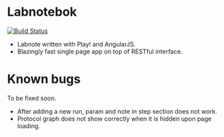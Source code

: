 Labnotebok
=================================

[![Build Status](https://travis-ci.org/hirokai/PlayLabnote.svg?branch=master)](https://travis-ci.org/hirokai/PlayLabnote)

* Labnote written with Play! and AngularJS.
* Blazingly fast single page app on top of RESTful interface.


# Known bugs
To be fixed soon.

* After adding a new run, param and note in step section does not work.
* Protocol graph does not show correctly when it is hidden upon page loading.

